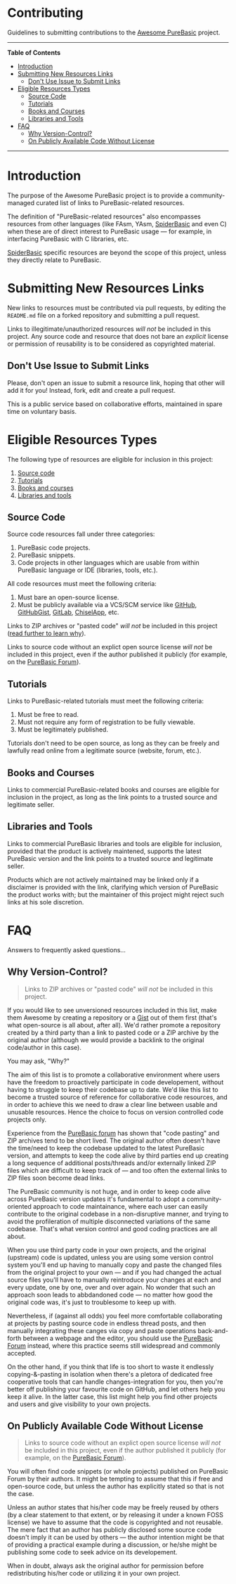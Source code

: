 # Contributing

Guidelines to submitting contributions to the [Awesome PureBasic] project.


-----

**Table of Contents**

<!-- MarkdownTOC autolink="true" bracket="round" autoanchor="false" lowercase="only_ascii" uri_encoding="true" levels="1,2,3" -->

- [Introduction](#introduction)
- [Submitting New Resources Links](#submitting-new-resources-links)
    - [Don't Use Issue to Submit Links](#dont-use-issue-to-submit-links)
- [Eligible Resources Types](#eligible-resources-types)
    - [Source Code](#source-code)
    - [Tutorials](#tutorials)
    - [Books and Courses](#books-and-courses)
    - [Libraries and Tools](#libraries-and-tools)
- [FAQ](#faq)
    - [Why Version-Control?](#why-version-control)
    - [On Publicly Available Code Without License](#on-publicly-available-code-without-license)

<!-- /MarkdownTOC -->

-----

# Introduction

The purpose of the Awesome PureBasic project is to provide a community-managed curated list of links to PureBasic-related resources.

The definition of "PureBasic-related resources" also encompasses resources from other languages (like FAsm, YAsm, [SpiderBasic] and even C) when these are of direct interest to PureBasic usage — for example, in interfacing PureBasic with C libraries, etc.

[SpiderBasic] specific resources are beyond the scope of this project, unless they directly relate to PureBasic.

# Submitting New Resources Links

New links to resources must be contributed via pull requests, by editing the `README.md` file on a forked repository and submitting a pull request.

Links to illegitimate/unauthorized resources _will not_ be included in this project. Any source code and resource that does not bare an _explicit_ license or permission of reusability is to be considered as copyrighted material. 

## Don't Use Issue to Submit Links

Please, don't open an issue to submit a resource link, hoping that other will add it for you! Instead, fork, edit and create a pull request.

This is a public service based on collaborative efforts, maintained in spare time on voluntary basis.

# Eligible Resources Types

The following type of resources are eligible for inclusion in this project:

1. [Source code]
2. [Tutorials]
3. [Books and courses]
4. [Libraries and tools]

## Source Code

Source code resources fall under three categories:

1. PureBasic code projects.
2. PureBasic snippets.
3. Code projects in other languages which are usable from within PureBasic language or IDE (libraries, tools, etc.).

All code resources must meet the following criteria:

1. Must bare an open-source license.
2. Must be publicly available via a VCS/SCM service like [GitHub], [GitHubGist], [GitLab], [ChiselApp], etc.

Links to ZIP archives or "pasted code" _will not_ be included in this project ([read further to learn why]).

Links to source code without an explict open source license _will not_ be included in this project, even if the author published it publicly (for example, on the [PureBasic Forum]).

## Tutorials

Links to PureBasic-related tutorials must meet the following criteria:

1. Must be free to read.
2. Must not require any form of registration to be fully viewable.
3. Must be legitimately published.

Tutorials don't need to be open source, as long as they can be freely and lawfully read online from a legitimate source (website, forum, etc.).

## Books and Courses

Links to commercial PureBasic-related books and courses are eligible for inclusion in the project, as long as the link points to a trusted source and legitimate seller.

## Libraries and Tools

Links to commercial PureBasic libraries and tools are eligible for inclusion, provided that the product is actively maintened, supports the latest PureBasic version and the link points to a trusted source and legitimate seller.

Products which are not actively maintained may be linked only if a disclaimer is provided with the link, clarifying which version of PureBasic the product works with; but the maintainer of this project might reject such links at his sole discretion.

# FAQ

Answers to frequently asked questions...

## Why Version-Control?

> Links to ZIP archives or "pasted code" _will not_ be included in this project.

If you would like to see unversioned resources included in this list, make them Awesome by creating a repository or a [Gist] out of them first (that's what open-source is all about, after all). We'd rather promote a repository created by a third party than a link to pasted code or a ZIP archive by the original author (although we would provide a backlink to the original code/author in this case).

You may ask, "Why?"

The aim of this list is to promote a collaborative environment where users have the freedom to proactively participate in code developement, without having to struggle to keep their codebase up to date. We'd like this list to become a trusted source of reference for collaborative code resources, and in order to achieve this we need to draw a clear line between usable and unusable resources. Hence the choice to focus on version controlled code projects only.

Experience from the [PureBasic forum] has shown that "code pasting" and ZIP archives tend to be short lived. The original author often doesn't have the time/need to keep the codebase updated to the latest PureBasic version, and attempts to keep the code alive by third parties end up creating a long sequence of additional posts/threads and/or externally linked ZIP files which are difficult to keep track of — and too often the external links to ZIP files soon become dead links.

The PureBasic community is not huge, and in order to keep code alive across PureBasic version updates it's fundamental to adopt a community-oriented approach to code maintainance, where each user can easily contribute to the original codebase in a non-disruptive manner, and trying to avoid the profileration of multiple disconnected variations of the same codebase. That's what version control and good coding practices are all about.

When you use third party code in your own projects, and the original (upstream) code is updated, unless you are using some version control system you'll end up having to manually copy and paste the changed files from the original project to your own — and if you had changed the actual source files you'll have to manually reintroduce your changes at each and every update, one by one, over and over again. No wonder that such an approach soon leads to abbdandoned code — no matter how good the original code was, it's just to troublesome to keep up with.

Nevertheless, if (against all odds) you feel more comfortable collaborating at projects by pasting source code in endless thread posts, and then manually integrating these canges via copy and paste operations back-and-forth between a webpage and the editor, you should use the [PureBasic Forum] instead, where this practice seems still widespread and commonly accepted.

On the other hand, if you think that life is too short to waste it endlessly copying-&-pasting in isolation when there's a pletora of dedicated free cooperative tools that can handle changes-integration for you, then you're better off publishing your favourite code on GitHub, and let others help you keep it alive. In the latter case, this list might help you find other projects and users and give visibility to your own projects.

## On Publicly Available Code Without License

> Links to source code without an explict open source license _will not_ be included in this project, even if the author published it publicly (for example, on the [PureBasic Forum]).

You will often find code snippets (or whole projects) published on PureBasic Forum by their authors. It might be tempting to assume that this if free and open-source code, but unless the author has explicitly stated so that is not the case.

Unless an author states that his/her code may be freely reused by others (by a clear statement to that extent, or by releasing it under a known FOSS license) we have to assume that the code is copyrighted and not reusable. The mere fact that an author has publicly disclosed some source code doesn't imply it can be used by others — the author intention might be that of providing a practical example during a discussion, or he/she might be publishing some code to seek advice on its developement.

When in doubt, always ask the original author for permission before redistributing his/her code or utilizing it in your own project.

<!-----------------------------------------------------------------------------
                               REFERENCE LINKS                                
------------------------------------------------------------------------------>

<!-- In-Doc Cross References -->

[Books and courses]: #books-and-courses "Jump to document section"
[Libraries and tools]: #libraries-and-tools "Jump to document section"
[read further to learn why]: #why-version-control
[Source code]: #source-code "Jump to document section"
[Tutorials]: #tutorials "Jump to document section"

<!-- PB Links -->

[Awesome PureBasic]: https://github.com/tajmone/awesome-purebasic "Visit the Awesome PureBasic repository"
[PureBasic Forum]: https://www.purebasic.fr/english/
[PureBasic]: https://www.purebasic.com/ "Visit PureBasic official website"
[SpiderBasic]: https://www.spiderbasic.com/ "Visit SpiderBasic official website"

<!-- VCS Services -->

[ChiselApp]: http://chiselapp.com/ "Visit ChiselApp"
[GitHub]: https://github.com "Visit GitHub"
[GitHubGist]: https://gist.github.com/ "Visit GitHubGist"
[GitLab]: https://gitlab.com "Visit GitLab"

<!-- References -->

[Gist]: https://help.github.com/articles/about-gists/ "Learn more about code Gists..."

<!-- EOF -->